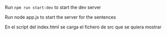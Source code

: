 Run `npm run start:dev` to start the dev server

Run node app.js to start the server for the sentences

En el script del index.html se carga el fichero de src que se quiera mostrar
